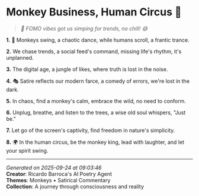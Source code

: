 # Monkey Business, Human Circus 🎪

> *🐒 FOMO vibes got us simping for trends, no chill! 😅*

**1.** 🐒 Monkeys swing, a chaotic dance, while humans scroll, a frantic trance.


**2.** We chase trends, a social feed's command, missing life's rhythm, it's unplanned.


**3.** The digital age, a jungle of likes, where truth is lost in the noise.


**4.** 🎭 Satire reflects our modern farce, a comedy of errors, we're lost in the dark.


**5.** In chaos, find a monkey's calm, embrace the wild, no need to conform.


**6.** Unplug, breathe, and listen to the trees, a wise old soul whispers, "Just be."


**7.** Let go of the screen's captivity, find freedom in nature's simplicity.


**8.** 🌍 In the human circus, be the monkey king, lead with laughter, and let your spirit swing.



---

*Generated on 2025-09-24 at 09:03:46*  
**Creator**: Ricardo Barroca's AI Poetry Agent  
**Themes**: Monkeys • Satirical Commentary  
**Collection**: A journey through consciousness and reality